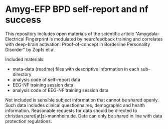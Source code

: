 # Amyg-EFP BPD self-report and nf success
 
This repository includes open materials of the scientific article "Amygdala-Electrical Fingerprint is modulated by neurofeedback training and correlates with deep-brain activation: Proof-of-concept in Borderline Personality Disorder" by Zopfs et al.

Included materials:
- meta-data (readme) files with descriptive information in each sub-directory
- analysis code of self-report data
- EEG-NF training session data
- analysis code of EEG-NF training session data

Not included is sensible subject information that cannot be shared openly. Such data includes clinical questionnaires, demographic and health information. Reasonable requests for data should be directed to christian.paret[at]zi-mannheim.de. Data can only be shared in line with data protection regulations.
